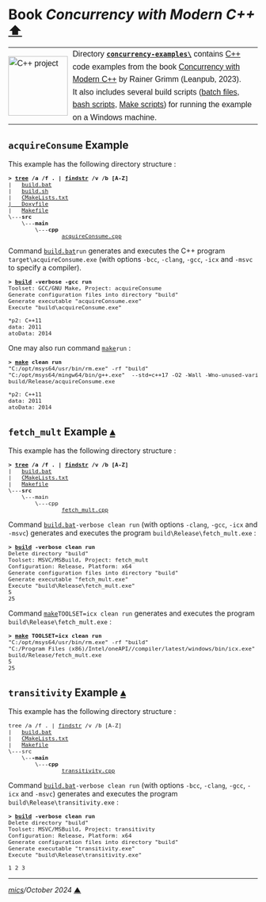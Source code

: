 # <span id="top">Book <i>Concurrency with Modern C++</i></span> <span style="font-size:90%;">[⬆](../README.md#top)</span>

<table style="font-family:Helvetica,Arial;line-height:1.6;">
  <tr>
  <td style="border:0;padding:0 10px 0 0;min-width:120px;">
    <a href="https://isocpp.org/" rel="external"><img src="../docs/images/cpp_logo.png" width="120" alt="C++ project"/></a>
  </td>
  <td style="border:0;padding:0;vertical-align:text-top;">
    Directory <a href="."><b><code>concurrency-examples\</code></b></a> contains <a href="https://isocpp.org/" alt="C++">C++</a> code examples from the book <a href="https://leanpub.com/concurrencywithmodernc" rel="external">Concurrency with Modern C++</a> by Rainer Grimm (Leanpub, 2023).<br/>
  It also includes several build scripts (<a href="https://en.wikibooks.org/wiki/Windows_Batch_Scripting" rel="external">batch files</a>, <a href="https://tldp.org/LDP/Bash-Beginners-Guide/html/sect_02_01.html" rel="external">bash scripts</a>, <a href="https://makefiletutorial.com/" rel="external">Make scripts</a>) for running the example on a Windows machine.
  </td>
  </tr>
</table>

## <span id="acquireConsume">`acquireConsume` Example</span>

This example has the following directory structure :

<pre style="font-size:80%;">
<b>&gt; <a href="https://learn.microsoft.com/en-us/windows-server/administration/windows-commands/tree" rel="external">tree</a> /a /f . | <a href="https://learn.microsoft.com/en-us/windows-server/administration/windows-commands/findstr" rel="external">findstr</a> /v /b [A-Z]</b>
|   <a href="./acquireConsume/build.bat">build.bat</a>
|   <a href="./acquireConsume/build.sh">build.sh</a></a>
|   <a href="./acquireConsume/CMakeLists.txt">CMakeLists.txt
|   <a href="./acquireConsume/Doxyfile">Doxyfile</a>
|   <a href="./acquireConsume/Makefile">Makefile</a>
\---<b>src</b>
    \---<b>main</b>
        \---<b>cpp</b>
                <a href="./acquireConsume/src/main/cpp/acquireConsume.cpp">acquireConsume.cpp</a>
</pre>

Command [`build.bat`](./acquireConsume/build.bat)`run` generates and executes the C++ program `target\acquireConsume.exe` (with options `-bcc`, `-clang`, `-gcc`, `-icx` and `-msvc` to specify a compiler).

<pre style="font-size:80%;">
<b>&gt; <a href="./acquireConsume/build.bat">build</a> -verbose -gcc run</b>
Toolset: GCC/GNU Make, Project: acquireConsume
Generate configuration files into directory "build"
Generate executable "acquireConsume.exe"
Execute "build\acquireConsume.exe"

*p2: C++11
data: 2011
atoData: 2014
</pre>

One may also run  command [`make`](https://linux.die.net/man/1/make)`run` :

<pre style="font-size:80%;">
<b>&gt; <a href="https://linux.die.net/man/1/make">make</a> clean run</b>
"C:/opt/msys64/usr/bin/rm.exe" -rf "build"
"C:/opt/msys64/mingw64/bin/g++.exe"  --std=c++17 -O2 -Wall -Wno-unused-variable  -o build/Release/acquireConsume.exe src/main/cpp/acquireConsume.cpp
build/Release/acquireConsume.exe

*p2: C++11
data: 2011
atoData: 2014
</pre>

## <span id="fetch_mult">`fetch_mult` Example</span> [**&#x25B4;**](#top)

This example has the following directory structure :

<pre style="font-size:80%;">
<b>&gt; <a href="https://learn.microsoft.com/en-us/windows-server/administration/windows-commands/tree" rel="external">tree</a> /a /f . | <a href="https://learn.microsoft.com/en-us/windows-server/administration/windows-commands/findstr" rel="external">findstr</a> /v /b [A-Z]</b>
|   <a href="./fetch_mult/build.bat">build.bat</a>
|   <a href="./fetch_mult/CMakeLists.txt">CMakeLists.txt</a>
|   <a href="./fetch_mult/Makefile">Makefile</a>
\---<b>src</b>
    \---main</b>
        \---cpp</b>
                <a href="./fetch_mult/src/fetch_mult.cpp">fetch_mult.cpp</a>
</pre>

Command [`build.bat`](./fetch_mult/build.bat)`-verbose clean run` (with options `-clang`, `-gcc`, `-icx` and `-msvc`) generates and executes the program `build\Release\fetch_mult.exe` :

<pre style="font-size:80%;">
<b>&gt; <a href="./fetch_mult/build.bat">build</a> -verbose clean run</b>
Delete directory "build"
Toolset: MSVC/MSBuild, Project: fetch_mult
Configuration: Release, Platform: x64
Generate configuration files into directory "build"
Generate executable "fetch_mult.exe"
Execute "build\Release\fetch_mult.exe"
5
25
</pre>

Command [`make`]()`TOOLSET=icx clean run` generates and executes the program `build\Release\fetch_mult.exe` :

<pre style="font-size:80%;">
<b>&gt; <a href="https://linux.die.net/man/1/make">make</a> TOOLSET=icx clean run</b>
"C:/opt/msys64/usr/bin/rm.exe" -rf "build"
"C:/Program Files (x86)/Intel/oneAPI//compiler/latest/windows/bin/icx.exe"  -Qstd=c++17 -O2 -Fe"build/Release/fetch_mult.exe"  -o build/Release/fetch_mult.exe src/main/cpp/fetch_mult.cpp -link -libpath:"X:/VC/Tools/MSVC/14.36.32532//lib/x64" -libpath:"C:/Program Files (x86)/Windows Kits/10/lib/10.0.22000.0/ucrt/x64" -libpath:"C:/Program Files (x86)/Windows Kits/10/lib/10.0.22000.0/um/x64" -libpath:"C:/Program Files (x86)/Intel/oneAPI//compiler/latest/windows/compiler/lib" -libpath:"C:/Program Files (x86)/Intel/oneAPI//compiler/latest/windows/compiler/lib/intel64"
build/Release/fetch_mult.exe
5
25
</pre>

## <span id="transitivity">`transitivity` Example</span> [**&#x25B4;**](#top)

This example has the following directory structure :

<pre style="font-size:80%;">
<b&gt; <a href="https://learn.microsoft.com/en-us/windows-server/administration/windows-commands/tree" rel="external">tree</a> /a /f . | <a href="https://learn.microsoft.com/en-us/windows-server/administration/windows-commands/findstr" rel="external">findstr</a> /v /b [A-Z]</b>
|   <a href="./transitvity/build.bat">build.bat</a>
|   <a href="./transitvity/CMakeLists.txt">CMakeLists.txt</a>
|   <a href="./transitvity/Makefile">Makefile</a>
\---src
    \--<b>-main</b>
        \---<b>cpp</b>
                <a href="./transitivity.cpp`](./transitivity/src/transitivity.cpp">transitivity.cpp</a>
</pre>

Command [`build.bat`](./transitivity/build.bat)`-verbose clean run` (with options `-bcc`, `-clang`, `-gcc`, `-icx` and `-msvc`) generates and executes the program `build\Release\transitivity.exe` :

<pre style="font-size:80%;">
<b>&gt; <a href="./transitivity/build.bat">build</a> -verbose clean run</b>
Delete directory "build"
Toolset: MSVC/MSBuild, Project: transitivity
Configuration: Release, Platform: x64
Generate configuration files into directory "build"
Generate executable "transitivity.exe"
Execute "build\Release\transitivity.exe"

1 2 3
</pre>

***

*[mics](https://lampwww.epfl.ch/~michelou/)/October 2024* [**&#9650;**](#top)
<span id="bottom">&nbsp;</span>

<!-- href links -->
